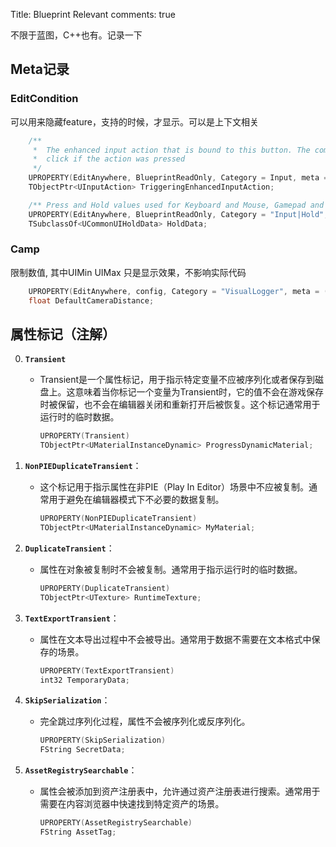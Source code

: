 Title:  Blueprint Relevant
comments: true

不限于蓝图，C++也有。记录一下


## Meta记录

### EditCondition

可以用来隐藏feature，支持的时候，才显示。可以是上下文相关
```cpp
	/** 
	 *	The enhanced input action that is bound to this button. The common input manager will trigger this button to 
	 *	click if the action was pressed 
	 */
	UPROPERTY(EditAnywhere, BlueprintReadOnly, Category = Input, meta = (EditCondition = "CommonInput.CommonInputSettings.IsEnhancedInputSupportEnabled", EditConditionHides))
	TObjectPtr<UInputAction> TriggeringEnhancedInputAction;

    /** Press and Hold values used for Keyboard and Mouse, Gamepad and Touch, depending on the current input type */
	UPROPERTY(EditAnywhere, BlueprintReadOnly, Category = "Input|Hold", meta = (EditCondition="bRequiresHold", ExposeOnSpawn = true))
	TSubclassOf<UCommonUIHoldData> HoldData;
```

### Camp
限制数值, 其中UIMin UIMax 只是显示效果，不影响实际代码
``` cpp
	UPROPERTY(EditAnywhere, config, Category = "VisualLogger", meta = (ClampMin = "10", ClampMax = "1000", UIMin = "10", UIMax = "1000"))
	float DefaultCameraDistance;

```


## 属性标记（注解）

0. **`Transient`**
    - Transient是一个属性标记，用于指示特定变量不应被序列化或者保存到磁盘上。这意味着当你标记一个变量为Transient时，它的值不会在游戏保存时被保留，也不会在编辑器关闭和重新打开后被恢复。这个标记通常用于运行时的临时数据。
        ```cpp
        UPROPERTY(Transient)
        TObjectPtr<UMaterialInstanceDynamic> ProgressDynamicMaterial;
        ```

1. **`NonPIEDuplicateTransient`**：
   - 这个标记用于指示属性在非PIE（Play In Editor）场景中不应被复制。通常用于避免在编辑器模式下不必要的数据复制。
   
     ```cpp
     UPROPERTY(NonPIEDuplicateTransient)
     TObjectPtr<UMaterialInstanceDynamic> MyMaterial;
     ```

2. **`DuplicateTransient`**：
   - 属性在对象被复制时不会被复制。通常用于指示运行时的临时数据。
   
     ```cpp
     UPROPERTY(DuplicateTransient)
     TObjectPtr<UTexture> RuntimeTexture;
     ```

3. **`TextExportTransient`**：
   - 属性在文本导出过程中不会被导出。通常用于数据不需要在文本格式中保存的场景。
   
     ```cpp
     UPROPERTY(TextExportTransient)
     int32 TemporaryData;
     ```

4. **`SkipSerialization`**：
   - 完全跳过序列化过程，属性不会被序列化或反序列化。
   
     ```cpp
     UPROPERTY(SkipSerialization)
     FString SecretData;
     ```

5. **`AssetRegistrySearchable`**：
   - 属性会被添加到资产注册表中，允许通过资产注册表进行搜索。通常用于需要在内容浏览器中快速找到特定资产的场景。
   
     ```cpp
     UPROPERTY(AssetRegistrySearchable)
     FString AssetTag;
     ```
